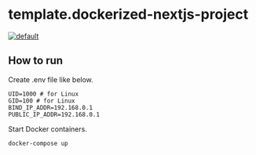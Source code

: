 # template.dockerized-nextjs-project

[![default](https://github.com/mazgi/template.dockerized-nextjs-project/workflows/default/badge.svg)](https://github.com/mazgi/template.dockerized-nextjs-project/actions?query=workflow%3Adefault)

## How to run

Create .env file like below.

```
UID=1000 # for Linux
GID=100 # for Linux
BIND_IP_ADDR=192.168.0.1
PUBLIC_IP_ADDR=192.168.0.1
```

Start Docker containers.

```shellsession
docker-compose up
```
